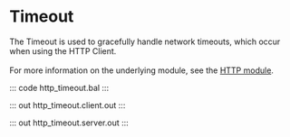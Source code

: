 # Timeout

The Timeout is used to gracefully handle network timeouts, which occur when using the HTTP Client.<br/><br/>
For more information on the underlying module, 
see the [HTTP module](https://lib.ballerina.io/ballerina/http/latest/).

::: code http_timeout.bal :::

::: out http_timeout.client.out :::

::: out http_timeout.server.out :::